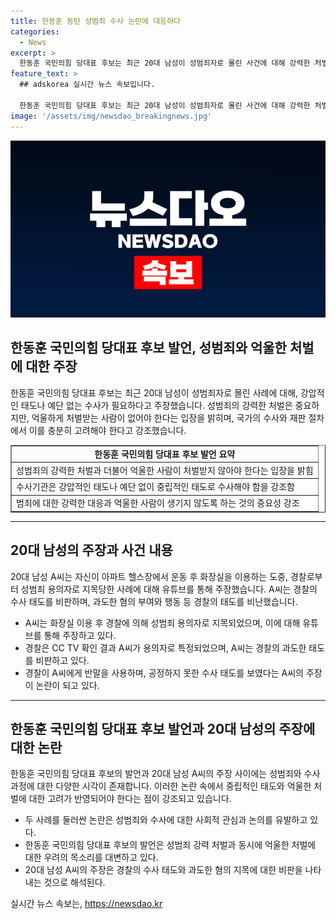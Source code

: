 ```yaml
---
title: 한동훈 동탄 성범죄 수사 논란에 대응하다
categories:
  - News
excerpt: >
  한동훈 국민의힘 당대표 후보는 최근 20대 남성이 성범죄자로 몰린 사건에 대해 강력한 처벌은 중요하지만 억울한 처벌은 피해야 한다고 주장했다. 그는 수사기관이 강압적인 태도를 보이거나 예단해서는 안된다며, 성범죄 엄벌과 무고죄 수사의 공백을 막기 위한 조치를 취해야 한다고 강조했다. 이에 앞서 해당 남성은 헬스장 화장실 이용 후 성추행 혐의로 조사를 받았다고 주장했는데, 이에 대한 수사 결과는 아직 나오지 않았다.
feature_text: >
  ## adskorea 실시간 뉴스 속보입니다.

  한동훈 국민의힘 당대표 후보는 최근 20대 남성이 성범죄자로 몰린 사건에 대해 강력한 처벌은 중요하지만 억울한 처벌은 피해야 한다고 주장했다. 그는 수사기관이 강압적인 태도를 보이거나 예단해서는 안된다며, 성범죄 엄벌과 무고죄 수사의 공백을 막기 위한 조치를 취해야 한다고 강조했다. 이에 앞서 해당 남성은 헬스장 화장실 이용 후 성추행 혐의로 조사를 받았다고 주장했는데, 이에 대한 수사 결과는 아직 나오지 않았다.
image: '/assets/img/newsdao_breakingnews.jpg'
---
```


<p><img src="/assets/img/newsdao_breakingnews.jpg" alt="adskorea 속보" /></p>

<h2 data-ke-size="size26">한동훈 국민의힘 당대표 후보 발언, 성범죄와 억울한 처벌에 대한 주장</h2>

<p data-ke-size="size16">한동훈 국민의힘 당대표 후보는 최근 20대 남성이 성범죄자로 몰린 사례에 대해, 강압적인 태도나 예단 없는 수사가 필요하다고 주장했습니다. 성범죄의 강력한 처벌은 중요하지만, 억울하게 처벌받는 사람이 없어야 한다는 입장을 밝히며, 국가의 수사와 재판 절차에서 이를 충분히 고려해야 한다고 강조했습니다.</p>

<table style="width: 100%;" border="1">
<tbody>
<tr>
<td style="text-align: center; height: 17px;"><b>한동훈 국민의힘 당대표 후보 발언 요약</b></td>
</tr>
<tr>
<td style="height: 17px;">성범죄의 강력한 처벌과 더불어 억울한 사람이 처벌받지 않아야 한다는 입장을 밝힘</td>
</tr>
<tr>
<td style="height: 17px;">수사기관은 강압적인 태도나 예단 없이 중립적인 태도로 수사해야 함을 강조함</td>
</tr>
<tr>
<td style="height: 17px;">범죄에 대한 강력한 대응과 억울한 사람이 생기지 않도록 하는 것의 중요성 강조</td>
</tr>
</tbody>
</table>

<hr>

<h2 data-ke-size="size26">20대 남성의 주장과 사건 내용</h2>

<p data-ke-size="size16">20대 남성 A씨는 자신이 아파트 헬스장에서 운동 후 화장실을 이용하는 도중, 경찰로부터 성범죄 용의자로 지목당한 사례에 대해 유튜브를 통해 주장했습니다. A씨는 경찰의 수사 태도를 비판하며, 과도한 혐의 부여와 행동 등 경찰의 태도를 비난했습니다.</p>

<ul>
<li>A씨는 화장실 이용 후 경찰에 의해 성범죄 용의자로 지목되었으며, 이에 대해 유튜브를 통해 주장하고 있다.</li>
<li>경찰은 CC TV 확인 결과 A씨가 용의자로 특정되었으며, A씨는 경찰의 과도한 태도를 비판하고 있다.</li>
<li>경찰이 A씨에게 반말을 사용하며, 공정하지 못한 수사 태도를 보였다는 A씨의 주장이 논란이 되고 있다.</li>
</ul>

<hr>

<h2 data-ke-size="size26">한동훈 국민의힘 당대표 후보 발언과 20대 남성의 주장에 대한 논란</h2>

<p data-ke-size="size16">한동훈 국민의힘 당대표 후보의 발언과 20대 남성 A씨의 주장 사이에는 성범죄와 수사 과정에 대한 다양한 시각이 존재합니다. 이러한 논란 속에서 중립적인 태도와 억울한 처벌에 대한 고려가 반영되어야 한다는 점이 강조되고 있습니다.</p>

<ul>
<li>두 사례를 둘러싼 논란은 성범죄와 수사에 대한 사회적 관심과 논의를 유발하고 있다.</li>
<li>한동훈 국민의힘 당대표 후보의 발언은 성범죄 강력 처벌과 동시에 억울한 처벌에 대한 우려의 목소리를 대변하고 있다.</li>
<li>20대 남성 A씨의 주장은 경찰의 수사 태도와 과도한 혐의 지목에 대한 비판을 나타내는 것으로 해석된다.</li>
</ul>
실시간 뉴스 속보는, <a href="https://newsdao.kr" rel="dofollow">https://newsdao.kr</a>


